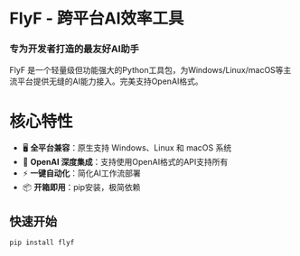 # FlyF - 跨平台AI效率工具

### 专为开发者打造的最友好AI助手

FlyF 是一个轻量级但功能强大的Python工具包，为Windows/Linux/macOS等主流平台提供无缝的AI能力接入。完美支持OpenAI格式。
# 核心特性
- 🖥️ **全平台兼容**：原生支持 Windows、Linux 和 macOS 系统
- 🤖 **OpenAI 深度集成**：支持使用OpenAI格式的API支持所有
- ⚡ **一键自动化**：简化AI工作流部署
- 📦 **开箱即用**：pip安装，极简依赖

## 快速开始
```bash
pip install flyf
